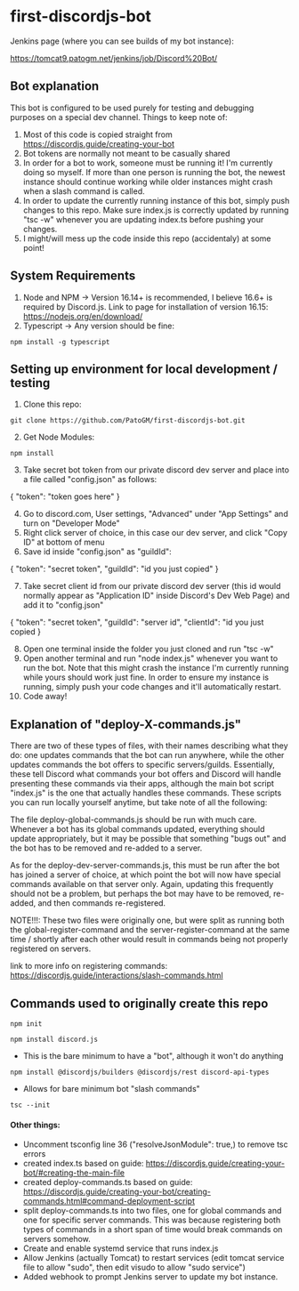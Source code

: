 # first-discordjs-bot

Jenkins page (where you can see builds of my bot instance):

https://tomcat9.patogm.net/jenkins/job/Discord%20Bot/

## Bot explanation

This bot is configured to be used purely for testing and debugging purposes on a special dev channel. Things to keep note of:

1. Most of this code is copied straight from https://discordjs.guide/creating-your-bot
2. Bot tokens are normally not meant to be casually shared
3. In order for a bot to work, someone must be running it! I'm currently doing so myself. If more than one person is running the bot, the newest instance should continue working while older instances might crash when a slash command is called.
4. In order to update the currently running instance of this bot, simply push changes to this repo. Make sure index.js is correctly updated by running "tsc -w" whenever you are updating index.ts before pushing your changes.
5. I might/will mess up the code inside this repo (accidentaly) at some point!

## System Requirements

1. Node and NPM -> Version 16.14+ is recommended, I believe 16.6+ is required by Discord.js. Link to page for installation of version 16.15:
https://nodejs.org/en/download/
2. Typescript -> Any version should be fine:
```
npm install -g typescript
```

## Setting up environment for local development / testing

1. Clone this repo:
```
git clone https://github.com/PatoGM/first-discordjs-bot.git
```
2. Get Node Modules:
```
npm install
```
3. Take secret bot token from our private discord dev server and place into a file called "config.json" as follows:

{
	"token": "token goes here"
}

4. Go to discord.com, User settings, "Advanced" under "App Settings" and turn on "Developer Mode"
5. Right click server of choice, in this case our dev server, and click "Copy ID" at bottom of menu
6. Save id inside "config.json" as "guildId":

{
	"token": "secret token",
    "guildId": "id you just copied"
}

7. Take secret client id from our private discord dev server (this id would normally appear as "Application ID" inside Discord's Dev Web Page) and add it to "config.json"

{
	"token": "secret token",
    "guildId": "server id",
    "clientId": "id you just copied
}

8. Open one terminal inside the folder you just cloned and run "tsc -w"
9. Open another terminal and run "node index.js" whenever you want to run the bot. Note that this might crash the instance I'm currently running while yours should work just fine. In order to ensure my instance is running, simply push your code changes and it'll automatically restart.
10. Code away!

## Explanation of "deploy-X-commands.js"

There are two of these types of files, with their names describing what they do: one updates commands that the bot can run anywhere, while the other updates commands the bot offers to specific servers/guilds. Essentially, these tell Discord what commands your bot offers and Discord will handle presenting these commands via their apps, although the main bot script "index.js" is the one that actually handles these commands. These scripts you can run locally yourself anytime, but take note of all the following:

The file deploy-global-commands.js should be run with much care. Whenever a bot has its global commands updated, everything should update appropriately, but it may be possible that something "bugs out" and the bot has to be removed and re-added to a server.

As for the deploy-dev-server-commands.js, this must be run after the bot has joined a server of choice, at which point the bot will now have special commands available on that server only. Again, updating this frequently should not be a problem, but perhaps the bot may have to be removed, re-added, and then commands re-registered.

NOTE!!!: These two files were originally one, but were split as running both the global-register-command and the server-register-command at the same time / shortly after each other would result in commands being not properly registered on servers.

link to more info on registering commands: https://discordjs.guide/interactions/slash-commands.html

## Commands used to originally create this repo
```
npm init
```
```
npm install discord.js
```
- This is the bare minimum to have a "bot", although it won't do anything

```
npm install @discordjs/builders @discordjs/rest discord-api-types
```
- Allows for bare minimum bot "slash commands"
```
tsc --init
```

#### Other things:
- Uncomment tsconfig line 36 ("resolveJsonModule": true,) to remove tsc errors
- created index.ts based on guide: https://discordjs.guide/creating-your-bot/#creating-the-main-file
- created deploy-commands.ts based on guide: https://discordjs.guide/creating-your-bot/creating-commands.html#command-deployment-script
- split deploy-commands.ts into two files, one for global commands and one for specific server commands. This was because registering both types of commands in a short span of time would break commands on servers somehow.
- Create and enable systemd service that runs index.js
- Allow Jenkins (actually Tomcat) to restart services (edit tomcat service file to allow "sudo", then edit visudo to allow "sudo service")
- Added webhook to prompt Jenkins server to update my bot instance.